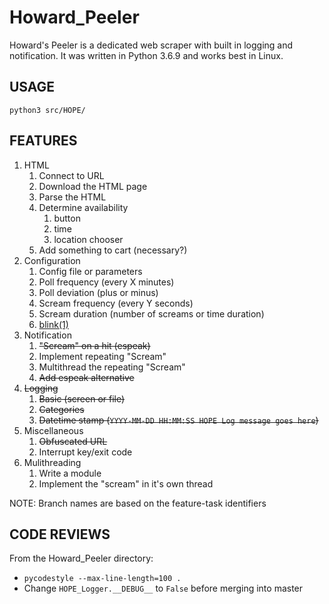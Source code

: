 # Howard_Peeler
Howard's Peeler is a dedicated web scraper with built in logging and notification.  It was written in Python 3.6.9 and works best in Linux.

## USAGE

`python3 src/HOPE/`

## FEATURES

1. HTML<br>
    1. Connect to URL<br>
    2. Download the HTML page<br>
    3. Parse the HTML<br>
    4. Determine availability<br>
        1. button<br>
        2. time<br>
        3. location chooser<br>
    5. Add something to cart (necessary?)<br>
2. Configuration<br>
    1. Config file or parameters<br>
    2. Poll frequency (every X minutes)<br>
    3. Poll deviation (plus or minus)<br>
    4. Scream frequency (every Y seconds)<br>
    5. Scream duration (number of screams or time duration)<br>
    6. [blink(1)](https://blink1.thingm.com/)<br>
3. Notification<br>
    1. ~~"Scream" on a hit (espeak)~~<br>
    2. Implement repeating "Scream"<br>
    3. Multithread the repeating "Scream"<br>
    4. ~~Add espeak alternative~~<br>
4. ~~Logging~~<br>
    1. ~~Basic (screen or file)~~<br>
    2. ~~Categories~~<br>
    3. ~~Datetime stamp (`YYYY-MM-DD HH:MM:SS HOPE Log message goes here`)~~<br>
5. Miscellaneous<br>
    1. ~~Obfuscated URL~~<br>
    2. Interrupt key/exit code<br>
6. Mulithreading<br>
    1. Write a module<br>
    2. Implement the "scream" in it's own thread<br>

NOTE: Branch names are based on the feature-task identifiers

## CODE REVIEWS

From the Howard_Peeler directory:

* `pycodestyle --max-line-length=100 .`
* Change `HOPE_Logger.__DEBUG__` to `False` before merging into master
